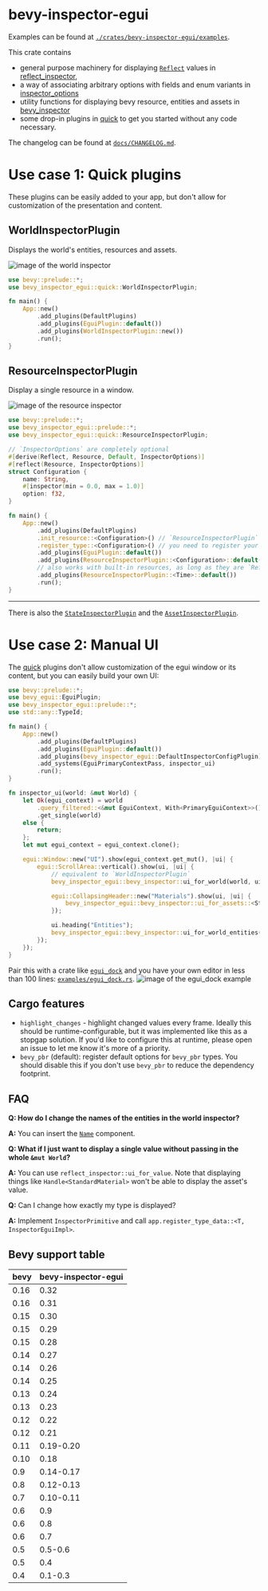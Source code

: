 # bevy-inspector-egui

Examples can be found at [`./crates/bevy-inspector-egui/examples`](./crates/bevy-inspector-egui/examples/).

This crate contains

- general purpose machinery for displaying [`Reflect`](bevy_reflect::Reflect) values in [reflect_inspector],
- a way of associating arbitrary options with fields and enum variants in [inspector_options]
- utility functions for displaying bevy resource, entities and assets in [bevy_inspector]
- some drop-in plugins in [quick] to get you started without any code necessary.

The changelog can be found at [`docs/CHANGELOG.md`](./docs/CHANGELOG.md).

# Use case 1: Quick plugins

These plugins can be easily added to your app, but don't allow for customization of the presentation and content.

## WorldInspectorPlugin

Displays the world's entities, resources and assets.

![image of the world inspector](https://raw.githubusercontent.com/jakobhellermann/bevy-inspector-egui/main/docs/images/world_inspector.png)

```rust
use bevy::prelude::*;
use bevy_inspector_egui::quick::WorldInspectorPlugin;

fn main() {
    App::new()
        .add_plugins(DefaultPlugins)
        .add_plugins(EguiPlugin::default())
        .add_plugins(WorldInspectorPlugin::new())
        .run();
}
```

## ResourceInspectorPlugin

Display a single resource in a window.

![image of the resource inspector](https://raw.githubusercontent.com/jakobhellermann/bevy-inspector-egui/main/docs/images/resource_inspector.png)

```rust
use bevy::prelude::*;
use bevy_inspector_egui::prelude::*;
use bevy_inspector_egui::quick::ResourceInspectorPlugin;

// `InspectorOptions` are completely optional
#[derive(Reflect, Resource, Default, InspectorOptions)]
#[reflect(Resource, InspectorOptions)]
struct Configuration {
    name: String,
    #[inspector(min = 0.0, max = 1.0)]
    option: f32,
}

fn main() {
    App::new()
        .add_plugins(DefaultPlugins)
        .init_resource::<Configuration>() // `ResourceInspectorPlugin` won't initialize the resource
        .register_type::<Configuration>() // you need to register your type to display it
        .add_plugins(EguiPlugin::default())
        .add_plugins(ResourceInspectorPlugin::<Configuration>::default())
        // also works with built-in resources, as long as they are `Reflect`
        .add_plugins(ResourceInspectorPlugin::<Time>::default())
        .run();
}
```

<hr>

There is also the [`StateInspectorPlugin`](quick::StateInspectorPlugin) and the [`AssetInspectorPlugin`](quick::AssetInspectorPlugin).

# Use case 2: Manual UI

The [quick] plugins don't allow customization of the egui window or its content, but you can easily build your own UI:

```rust
use bevy::prelude::*;
use bevy_egui::EguiPlugin;
use bevy_inspector_egui::prelude::*;
use std::any::TypeId;

fn main() {
    App::new()
        .add_plugins(DefaultPlugins)
        .add_plugins(EguiPlugin::default())
        .add_plugins(bevy_inspector_egui::DefaultInspectorConfigPlugin) // adds default options and `InspectorEguiImpl`s
        .add_systems(EguiPrimaryContextPass, inspector_ui)
        .run();
}

fn inspector_ui(world: &mut World) {
    let Ok(egui_context) = world
        .query_filtered::<&mut EguiContext, With<PrimaryEguiContext>>()
        .get_single(world)
    else {
        return;
    };
    let mut egui_context = egui_context.clone();

    egui::Window::new("UI").show(egui_context.get_mut(), |ui| {
        egui::ScrollArea::vertical().show(ui, |ui| {
            // equivalent to `WorldInspectorPlugin`
            bevy_inspector_egui::bevy_inspector::ui_for_world(world, ui);

            egui::CollapsingHeader::new("Materials").show(ui, |ui| {
                bevy_inspector_egui::bevy_inspector::ui_for_assets::<StandardMaterial>(world, ui);
            });

            ui.heading("Entities");
            bevy_inspector_egui::bevy_inspector::ui_for_world_entities(world, ui);
        });
    });
}
```

Pair this with a crate like [`egui_dock`](https://docs.rs/egui_dock/latest/egui_dock/) and you have your own editor in less than 100 lines: [`examples/egui_dock.rs`](https://github.com/jakobhellermann/bevy-inspector-egui/blob/main/crates/bevy-inspector-egui/examples/integrations/egui_dock.rs).
![image of the egui_dock example](https://raw.githubusercontent.com/jakobhellermann/bevy-inspector-egui/main/docs/images/egui_dock.png)

## Cargo features

- `highlight_changes` - highlight changed values every frame.
  Ideally this should be runtime-configurable, but it was implemented like this as a stopgap solution. If you'd like to configure this at runtime, please open an issue to let me know it's more of a priority.
- `bevy_pbr` (default): register default options for `bevy_pbr` types. You should disable this if you don't use `bevy_pbr` to reduce the dependency footprint.

## FAQ

**Q: How do I change the names of the entities in the world inspector?**

**A:** You can insert the [`Name`](https://docs.rs/bevy_core/latest/bevy_core/struct.Name.html) component.

**Q: What if I just want to display a single value without passing in the whole `&mut World`?**

**A:** You can use `reflect_inspector::ui_for_value`. Note that displaying things like `Handle<StandardMaterial>` won't be able to display the asset's value.

**Q:** Can I change how exactly my type is displayed?

**A:** Implement `InspectorPrimitive` and call `app.register_type_data::<T, InspectorEguiImpl>`.

[reflect_inspector]: https://docs.rs/bevy-inspector-egui/latest/bevy_inspector_egui/reflect_inspector
[inspector_options]: https://docs.rs/bevy-inspector-egui/latest/bevy_inspector_egui/inspector_options
[quick]: https://docs.rs/bevy-inspector-egui/latest/bevy_inspector_egui/quick
[bevy_inspector]: https://docs.rs/bevy-inspector-egui/latest/bevy_inspector_egui/bevy_inspector

## Bevy support table

| bevy | bevy-inspector-egui |
| ---- | ------------------- |
| 0.16 | 0.32                |
| 0.16 | 0.31                |
| 0.15 | 0.30                |
| 0.15 | 0.29                |
| 0.15 | 0.28                |
| 0.14 | 0.27                |
| 0.14 | 0.26                |
| 0.14 | 0.25                |
| 0.13 | 0.24                |
| 0.13 | 0.23                |
| 0.12 | 0.22                |
| 0.12 | 0.21                |
| 0.11 | 0.19-0.20           |
| 0.10 | 0.18                |
| 0.9  | 0.14-0.17           |
| 0.8  | 0.12-0.13           |
| 0.7  | 0.10-0.11           |
| 0.6  | 0.9                 |
| 0.6  | 0.8                 |
| 0.6  | 0.7                 |
| 0.5  | 0.5-0.6             |
| 0.5  | 0.4                 |
| 0.4  | 0.1-0.3             |
